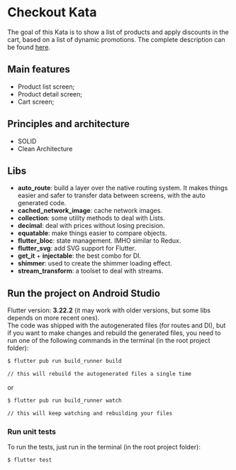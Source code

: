 # Checkout Kata

The goal of this Kata is to show a list of products and apply discounts in the cart, based on a list
of dynamic promotions. The complete description can be found [here](https://github.com/luanalbineli/checkout-kata/blob/main/docs/description.MD).

## Main features

- Product list screen;
- Product detail screen;
- Cart screen;

## Principles and architecture

- SOLID
- Clean Architecture

## Libs

- **auto_route**: build a layer over the native routing system. It makes things easier and safer to
  transfer data between screens, with the auto generated code.
- **cached_network_image**: cache network images.
- **collection**: some utility methods to deal with Lists.
- **decimal**: deal with prices without losing precision.
- **equatable**: make things easier to compare objects.
- **flutter_bloc**: state management. IMHO similar to Redux.
- **flutter_svg**: add SVG support for Flutter.
- **get_it** + **injectable**: the best combo for DI.
- **shimmer**: used to create the shimmer loading effect.
- **stream_transform**: a toolset to deal with streams.

## Run the project on Android Studio

Flutter version: **3.22.2** (it may work with older versions, but some libs depends on more recent
ones). \
The code was shipped with the autogenerated files (for routes and DI), but if you want to make
changes and rebuild the generated files, you need to run one of the following commands in the
terminal (in the root project folder):

```bash
$ flutter pub run build_runner build

// this will rebuild the autogenerated files a single time
```

or

```bash
$ flutter pub run build_runner watch

// this will keep watching and rebuilding your files
```

### Run unit tests

To run the tests, just run in the terminal (in the root project folder):

```bash
$ flutter test
```
